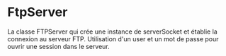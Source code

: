 # FtpServer

La classe FTPServer qui crée une instance de serverSocket et établie la connexion au serveur FTP.
Utilisation d'un user et un mot de passe pour ouvrir une session dans le serveur.
